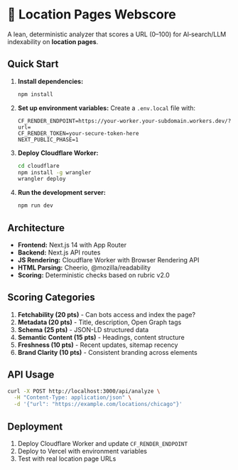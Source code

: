 # 🧭 Location Pages Webscore

A lean, deterministic analyzer that scores a URL (0–100) for AI‑search/LLM indexability on **location pages**.

## Quick Start

1. **Install dependencies:**
   ```bash
   npm install
   ```

2. **Set up environment variables:**
   Create a `.env.local` file with:
   ```env
   CF_RENDER_ENDPOINT=https://your-worker.your-subdomain.workers.dev/?url=
   CF_RENDER_TOKEN=your-secure-token-here
   NEXT_PUBLIC_PHASE=1
   ```

3. **Deploy Cloudflare Worker:**
   ```bash
   cd cloudflare
   npm install -g wrangler
   wrangler deploy
   ```

4. **Run the development server:**
   ```bash
   npm run dev
   ```

## Architecture

- **Frontend:** Next.js 14 with App Router
- **Backend:** Next.js API routes
- **JS Rendering:** Cloudflare Worker with Browser Rendering API
- **HTML Parsing:** Cheerio, @mozilla/readability
- **Scoring:** Deterministic checks based on rubric v2.0


## Scoring Categories

1. **Fetchability (20 pts)** - Can bots access and index the page?
2. **Metadata (20 pts)** - Title, description, Open Graph tags
3. **Schema (25 pts)** - JSON-LD structured data
4. **Semantic Content (15 pts)** - Headings, content structure
5. **Freshness (10 pts)** - Recent updates, sitemap recency
6. **Brand Clarity (10 pts)** - Consistent branding across elements

## API Usage

```bash
curl -X POST http://localhost:3000/api/analyze \
  -H "Content-Type: application/json" \
  -d '{"url": "https://example.com/locations/chicago"}'
```

## Deployment

1. Deploy Cloudflare Worker and update `CF_RENDER_ENDPOINT`
2. Deploy to Vercel with environment variables
3. Test with real location page URLs